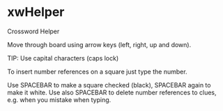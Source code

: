 xwHelper
========

Crossword Helper

Move through board using arrow keys (left, right, up and down).

TIP: Use capital characters (caps lock)

To insert number references on a square just type the number.

Use SPACEBAR to make a square checked (black), SPACEBAR again to make it white.
Use also SPACEBAR to delete number references to clues, e.g. when you mistake when typing.
